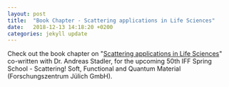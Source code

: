 ```yaml
---
layout: post
title:  "Book Chapter - Scattering applications in Life Sciences"
date:   2018-12-13 14:18:20 +0200
categories: jekyll update
---
```



Check out the book chapter on "[Scattering applications in Life Sciences](https://www.researchgate.net/publication/329539133_Scattering_Applications_in_Life_Sciences)" co-written with Dr. Andreas Stadler, for the upcoming 50th IFF Spring School - Scattering! Soft, Functional and Quantum Material (Forschungszentrum Jülich GmbH).



